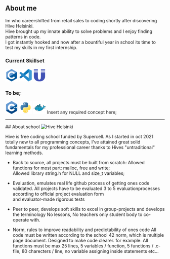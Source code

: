 ## About me

Im who careershifted from retail sales to coding shortly after discovering Hive Helsinki.  
Hive brought up my innate ability to solve problems and I enjoy finding patterns in code.  
I got instantly hooked and now after a bountiful year in school its time to test my skills in my first internship.

### Current Skillset
<p>
<img src="https://raw.githubusercontent.com/devicons/devicon/master/icons/c/c-original.svg" width="40" title="Modern C">
<img src="https://raw.githubusercontent.com/devicons/devicon/master/icons/vscode/vscode-original.svg" width="40" title="Visual Studio Code">  
<img src="https://raw.githubusercontent.com/devicons/devicon/master/icons/unix/unix-original.svg" width="40" title="Unix trickery">  
 
</p>  

### To be;
<p>
<img src="https://raw.githubusercontent.com/devicons/devicon/master/icons/cplusplus/cplusplus-original.svg" width="40" title="C++">
<img src="https://raw.githubusercontent.com/devicons/devicon/master/icons/python/python-original.svg" width="40" title="Python">
<img src="https://raw.githubusercontent.com/devicons/devicon/master/icons/docker/docker-original.svg" width="40" title="Docker">
  Insert any required concept here;
</p>

<hr>
<p>  
## About school
<img src= "https://www.hive.fi/en" width="40" title="Hive Helsinki"> 
<p/>
Hive is free coding school funded by Supercell. As I started in oct 2021 totally new to all programming concepts,
I've attained great solid fundamentals for my professional career thanks to Hives "untraditional" learning methods.

- Back to source, all projects must be built from scratch:
  Allowed functions for most part: malloc, free and write;  
  Allowed library string.h for NULL and size_t variables;  
  
- Evaluation, emulates real life github process of getting ones code validated.
  All projects have to be evaluated 3 to 5 evaluationprocesses according to official project evaluation form  
  and evaluator-made rigorous tests
  
- Peer to peer, develops soft skills to excel in group-projects and develops the terminology
  No lessons, No teachers only student body to co-operate with. 
  
- Norm, rules to improve readability and predictability of ones code
  All code must be written according to the school 42 norm, which is multiple page document. 
  Designed to make code clearer. for example: All functions must be max 25 lines, 5 variables / function,
  5 functions / .c-file, 80 charecters / line, no variable assigning inside statements etc...
    


<!--
<!--
**Akoykka/Akoykka** is a ✨ _special_ ✨ repository because its `README.md` (this file) appears on your GitHub profile.

Here are some ideas to get you started:

- 🔭 I’m currently working on ...
- 🌱 I’m currently learning ...
- 👯 I’m looking to collaborate on ...
- 🤔 I’m looking for help with ...
- 💬 Ask me about ...
- 📫 How to reach me: ...
- 😄 Pronouns: ...
- ⚡ Fun fact: ...
-->

